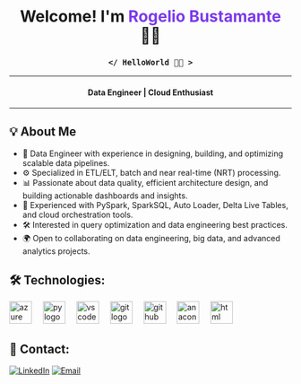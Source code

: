 <h1 align="center">Welcome! I'm <span style="color:#7c3aed;">Rogelio Bustamante </span> 💪🏽 </h1>
<h3 align="center"><code>&lt;/ HelloWorld 🖖🏽 &gt;</code></h3>

---

<h4 align="center"> Data Engineer | Cloud Enthusiast</h4>

---

## 💡 About Me

- 🎯 Data Engineer with experience in designing, building, and optimizing scalable data pipelines.
- ⚙️ Specialized in ETL/ELT, batch and near real-time (NRT) processing.
- 📊 Passionate about data quality, efficient architecture design, and building actionable dashboards and insights.
- 🚀 Experienced with PySpark, SparkSQL, Auto Loader, Delta Live Tables, and cloud orchestration tools.
- 🛠️ Interested in query optimization and data engineering best practices.
- 🌍 Open to collaborating on data engineering, big data, and advanced analytics projects.

## 🛠️ Technologies:

<div align="left">
  <img src="https://skillicons.dev/icons?i=azure" height="40" alt="azure logo"  />
  <img width="12" />
  <img src="https://skillicons.dev/icons?i=py" height="40" alt="py logo"  />
  <img width="12" />
  <img src="https://skillicons.dev/icons?i=vscode" height="40" alt="vscode logo"  />
  <img width="12" />
  <img src="https://skillicons.dev/icons?i=git" height="40" alt="git logo"  />
  <img width="12" />
  <img src="https://skillicons.dev/icons?i=github" height="40" alt="github logo"  />
  <img width="12" />
  <img src="https://skillicons.dev/icons?i=anaconda" height="40" alt="anaconda logo"  />
  <img width="12" />
  <img src="https://skillicons.dev/icons?i=html" height="40" alt="html logo"  />
  <img width="12" />
</div>

## 📩 Contact:

[![LinkedIn](https://img.shields.io/badge/LinkedIn-@RogelioBustamante-487FCF?style=for-the-badge&logo=LinkedIn&logoColor=white&labelColor=101010)](https://www.linkedin.com/in/marco-rogelio-bustamante-orozco-0151a0183/)
[![Email](https://img.shields.io/badge/rogeliomboacademico@gmail.com-email-D14836?style=for-the-badge&logo=gmail&logoColor=white&labelColor=101010)](mailto:rogeliomboacademico@gmail.com)
